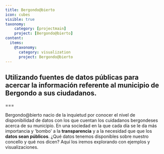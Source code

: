 ```yaml
---
title: Bergondo@bierto
icon: cubes
visible: true
taxonomy:
    category: [projectmain]
    project: [Bergondo@bierto]
content: 
  items: 
    @taxonomy:
      category: visualization
      project: Bergondo@bierto
---
```


## Utilizando fuentes de datos públicas para acercar la información referente al municipio de Bergondo a sus ciudadanos.

===

Bergondo@bierto nacio de la inquietud por conocer el nivel de disponibilidad de datos con los que cuentan los cuidadanos bergondeses acerca de su municipio. En una sociedad en la que cada día se le da más importancia y 'bombo' a la **transparencia** y a la necesidad que que los **datos sean públicos**. ¿Qué datos tenemos disponibles sobre nuestro concello y qué nos dicen? Aquí los iremos explorando con ejemplos y visualizaciones.
